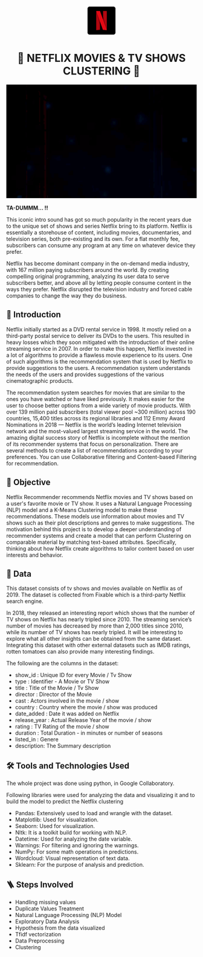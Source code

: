 <p align="center"> 
  <img src="images/netflix-logo-png-2574.png" alt="netflix-logo-png-2574.png" width="80px" height="80px">
</p>
<h1 align="center"> 📌 NETFLIX MOVIES & TV SHOWS CLUSTERING 📌 </h1>

<p align="center"> 
<img src="images/netflix-netflix-logo.gif" alt="Animated gif" height="300px">
</p>

**TA-DUMMM... !!** 

This iconic intro sound has got so much popularity in the recent years due to the unique set of shows and series Netflix bring to its platform. Netflix is essentially a storehouse of content, including movies, documentaries, and television series, both pre-existing and its own. For a flat monthly fee, subscribers can consume any program at any time on whatever device they prefer.

Netflix has become dominant company in the on-demand media industry, with 167 million paying subscribers around the world. By creating compelling original programming, analyzing its user data to serve subscribers better, and above all by letting people consume content in the ways they prefer. Netflix disrupted the television industry and forced cable companies to change the way they do business.

<h2>📄 Introduction</h2>
Netflix initially started as a DVD rental service in 1998. It mostly relied on a third-party postal service to deliver its DVDs to the users. This resulted in heavy losses which they soon mitigated with the introduction of their online streaming service in 2007. In order to make this happen, Netflix invested in a lot of algorithms to provide a flawless movie experience to its users. One of such algorithms is the recommendation system that is used by Netflix to provide suggestions to the users. A recommendation system understands the needs of the users and provides suggestions of the various cinematographic products.

The recommendation system searches for movies that are similar to the ones you have watched or have liked previously. It makes easier for the user to choose better options from a wide variety of movie products. With over 139 million paid subscribers (total viewer pool ~300 million) across 190 countries, 15,400 titles across its regional libraries and 112 Emmy Award Nominations in 2018 — Netflix is the world’s leading Internet television network and the most-valued largest streaming service in the world. The amazing digital success story of Netflix is incomplete without the mention of its recommender systems that focus on personalization. There are several methods to create a list of recommendations according to your preferences. You can use Collaborative filtering and Content-based Filtering for recommendation.

<h2>🎯 Objective</h2>
Netflix Recommender recommends Netflix movies and TV shows based on a user's favorite movie or TV show. It uses a Natural Language Processing (NLP) model and a K-Means Clustering model to make these recommendations. These models use information about movies and TV shows such as their plot descriptions and genres to make suggestions. 
The motivation behind this project is to develop a deeper understanding of recommender systems and create a model that can perform Clustering on comparable material by matching text-based attributes. Specifically, thinking about how Netflix create algorithms to tailor content based on user interests and behavior.

<h2>💾 Data</h2>
This dataset consists of tv shows and movies available on Netflix as of 2019. The dataset is collected from Fixable which is a third-party Netflix search engine.

In 2018, they released an interesting report which shows that the number of TV shows on Netflix has nearly tripled since 2010. The streaming service’s number of movies has decreased by more than 2,000 titles since 2010, while its number of TV shows has nearly tripled. It will be interesting to explore what all other insights can be obtained from the same dataset.
Integrating this dataset with other external datasets such as IMDB ratings, rotten tomatoes can also provide many interesting findings.

The following are the columns in the dataset:

* show_id : Unique ID for every Movie / Tv Show
* type : Identifier - A Movie or TV Show
* title : Title of the Movie / Tv Show 
* director : Director of the Movie
* cast : Actors involved in the movie / show
* country : Country where the movie / show was produced
* date_added : Date it was added on Netflix
* release_year : Actual Release Year of the movie / show
* rating : TV Rating of the movie / show
* duration : Total Duration - in minutes or number of seasons
* listed_in : Genere
* description: The Summary description

<h2>🛠️ Tools and Technologies Used</h2>
The whole project was done using python, in Google Collaboratory. 

Following libraries were used for analyzing the data and visualizing it and to build the model to predict the Netflix clustering

* Pandas: Extensively used to load and wrangle with the dataset.
* Matplotlib: Used for visualization.
* Seaborn: Used for visualization. 
* Nltk: It is a toolkit build for working with NLP.
* Datetime: Used for analyzing the date variable.
* Warnings: For filtering and ignoring the warnings.
* NumPy: For some math operations in predictions.
* Wordcloud: Visual representation of text data.
* Sklearn: For the purpose of analysis and prediction.

<h2>🪜 Steps Involved</h2>

* Handling missing values 
* Duplicate Values Treatment
* Natural Language Processing (NLP) Model
* Exploratory Data Analysis
* Hypothesis from the data visualized
* Tfidf vectorization
* Data Preprocessing
* Clustering
